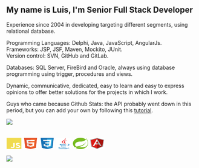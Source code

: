 ## My name is Luis, I'm Senior Full Stack Developer

Experience since 2004 in developing targeting different segments, using relational database.

Programming Languages: Delphi, Java, JavaScript, AngularJs.\
Frameworks: JSP, JSF, Maven, Mockito, JUnit.\
Version control: SVN, GitHub and GitLab.

Databases: SQL Server, FireBird and Oracle, always using database programming using trigger, procedures and views.

Dynamic, communicative, dedicated, easy to learn and easy to express opinions to offer better solutions for the projects in which I work.

Guys who came because Github Stats: the API probably went down in this period, but you can add your own by following this [tutorial](https://github.com/anuraghazra/github-readme-stats#readme).

![](https://github-readme-stats.vercel.app/api/top-langs/?username=luisferrarezi&layout=compact)

<div style="display: inline_block"><br>
  <img align="center" alt="Luis-Js" height="30" width="40" src="https://raw.githubusercontent.com/devicons/devicon/master/icons/javascript/javascript-plain.svg">   
  <img align="center" alt="Luis-HTML" height="30" width="40" src="https://raw.githubusercontent.com/devicons/devicon/master/icons/html5/html5-original.svg">
  <img align="center" alt="Luis-CSS" height="30" width="40" src="https://raw.githubusercontent.com/devicons/devicon/master/icons/css3/css3-original.svg">  
  <img align="center" alt="Luis-Java" height="30" width="40" src="https://raw.githubusercontent.com/devicons/devicon/master/icons/java/java-original.svg">
  <img align="center" alt="Luis-Spring" height="30" width="40" src="https://raw.githubusercontent.com/devicons/devicon/master/icons/spring/spring-original.svg">
  <img align="center" alt="Luis-AngularJs" height="30" width="40" src="https://raw.githubusercontent.com/devicons/devicon/master/icons/angularjs/angularjs-original.svg">
</div>
<br> 
<div>     
  <a href="https://www.linkedin.com/in/luis-ferrarezi" target="_blank"><img src="https://img.shields.io/badge/-LinkedIn-%230077B5?style=for-the-badge&logo=linkedin&logoColor=white" target="_blank"></a>
</div>

